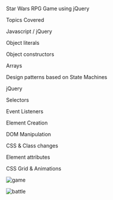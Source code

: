 Star Wars RPG Game using jQuery

Topics Covered

Javascript / jQuery

Object literals

Object constructors

Arrays

Design patterns based on State Machines

jQuery

Selectors

Event Listeners

Element Creation

DOM Manipulation

CSS & Class changes

Element attributes

CSS Grid & Animations

![game](https://user-images.githubusercontent.com/46425523/68515140-28439600-023d-11ea-967a-677baa5c3906.jpg)

![battle](https://user-images.githubusercontent.com/46425523/68515146-2bd71d00-023d-11ea-8ffa-5197c31cea52.jpg)

